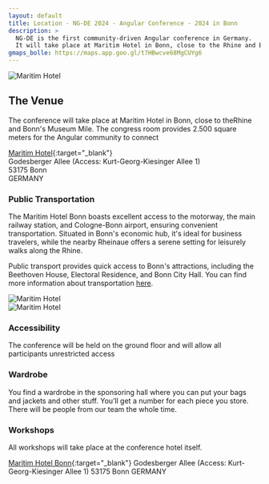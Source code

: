```yaml
---
layout: default
title: Location - NG-DE 2024 - Angular Conference - 2024 in Bonn
description: >
  NG-DE is the first community-driven Angular conference in Germany.
  It will take place at Maritim Hotel in Bonn, close to the Rhine and Bonn's Museum Mile.
gmaps_bolle: https://maps.app.goo.gl/t7HBwcve68MgCUYg6
---
```


<section class="section section--top-banner">
  <div class="fullwidth">
    <img class="lazy"
      src="/assets/placeholder-image.svg"
      data-src="/assets/location/cover/ng-de-sponsoring-area.jpg"
      data-srcset="/assets/location/cover/ng-de-sponsoring-area.jpg"
      alt="Maritim Hotel"
      title="Maritim Hotel">
  </div>
</section>
<section class="section section--main">
<div class="container" markdown="1">

## The Venue

The conference will take place at Maritim Hotel in Bonn, close to theRhine and Bonn's Museum Mile. 
The congress room provides 2.500 square meters for the Angular community to connect

[Maritim Hotel]({{page.gmaps_bolle}}){:target="_blank"}<br>
Godesberger Allee (Access: Kurt-Georg-Kiesinger Allee 1)<br>
53175 Bonn<br>
GERMANY<br>

### Public Transportation

The Maritim Hotel Bonn boasts excellent access to the motorway, the main railway station, and Cologne-Bonn airport, ensuring convenient transportation.
Situated in Bonn's economic hub, it's ideal for business travelers, while the nearby Rheinaue offers a serene setting for leisurely walks along the Rhine.

Public transport provides quick access to Bonn's attractions, including the Beethoven House, Electoral Residence, and Bonn City Hall.
You can find more information about transportation [here](https://www.maritim.com/en/hotels/germany/hotel-bonn/maps-transportation).

</div>
</section>
<section class="section section--impressions">
  <div class="fullwidth">
    <div class="impressions">
      <div class="impressions__impression">
        <img class="lazy"
          src="/assets/placeholder-image.svg"
          data-src="/assets/location/impression-1/ng-de-stage.jpg"
          data-srcset="/assets/location/impression-1/ng-de-stage.jpg"
          alt="Maritim Hotel"
          title="Maritim Hotel">
      </div>
      <div class="impressions__impression">
        <img class="lazy"
          src="/assets/placeholder-image.svg"
          data-src="/assets/location/impression-2/ng-de-kicker.jpg"
          data-srcset="/assets/location/impression-2/ng-de-kicker.jpg"
          alt="Maritim Hotel"
          title="Maritim Hotel">
      </div>
    </div>
  </div>
</section>
<section class="section section--main">
<div class="container" markdown="1">

### Accessibility
The conference will be held on the ground floor and will allow all participants unrestricted access

### Wardrobe
You find a wardrobe in the sponsoring hall where you can put your bags and jackets and other stuff. You’ll get a number for each piece you store. There will be people from our team the whole time.


### Workshops

All workshops will take place at the conference hotel itself.

[Maritim Hotel Bonn](https://maps.app.goo.gl/t7HBwcve68MgCUYg6){:target="_blank"}
Godesberger Allee (Access: Kurt-Georg-Kiesinger Allee 1)
53175 Bonn
GERMANY

</div>
</section>
